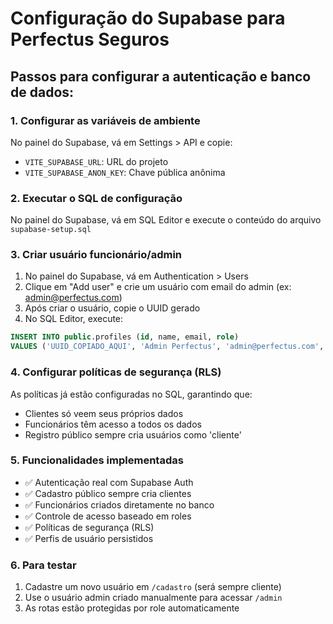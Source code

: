 # Configuração do Supabase para Perfectus Seguros

## Passos para configurar a autenticação e banco de dados:

### 1. Configurar as variáveis de ambiente
No painel do Supabase, vá em Settings > API e copie:
- `VITE_SUPABASE_URL`: URL do projeto
- `VITE_SUPABASE_ANON_KEY`: Chave pública anônima

### 2. Executar o SQL de configuração
No painel do Supabase, vá em SQL Editor e execute o conteúdo do arquivo `supabase-setup.sql`

### 3. Criar usuário funcionário/admin
1. No painel do Supabase, vá em Authentication > Users
2. Clique em "Add user" e crie um usuário com email do admin (ex: admin@perfectus.com)
3. Após criar o usuário, copie o UUID gerado
4. No SQL Editor, execute:
```sql
INSERT INTO public.profiles (id, name, email, role)
VALUES ('UUID_COPIADO_AQUI', 'Admin Perfectus', 'admin@perfectus.com', 'funcionario');
```

### 4. Configurar políticas de segurança (RLS)
As políticas já estão configuradas no SQL, garantindo que:
- Clientes só veem seus próprios dados
- Funcionários têm acesso a todos os dados
- Registro público sempre cria usuários como 'cliente'

### 5. Funcionalidades implementadas
- ✅ Autenticação real com Supabase Auth
- ✅ Cadastro público sempre cria clientes
- ✅ Funcionários criados diretamente no banco
- ✅ Controle de acesso baseado em roles
- ✅ Políticas de segurança (RLS)
- ✅ Perfis de usuário persistidos

### 6. Para testar
1. Cadastre um novo usuário em `/cadastro` (será sempre cliente)
2. Use o usuário admin criado manualmente para acessar `/admin`
3. As rotas estão protegidas por role automaticamente